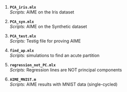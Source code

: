 
1. **`PCA_iris.mlx`**  
   *Scripts:* AIME on the Iris dataset  

2. **`PCA_syn.mlx`**  
   *Scripts:* AIME on the Synthetic dataset  

3. **`PCA_test.mlx`**  
   *Scripts:* Testig file for proving AIME

4. **`find_ap.mlx`**  
   *Scripts:* simulations to find an acute partition

5. **`regression_not_PC.mlx`**  
   *Scripts:* Regression lines are NOT principal components

6. **`AIME_MNIST.m`**  
*Scripts:* AIME results with MNIST data (single-cycled)
